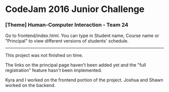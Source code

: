 # CodeJam 2016 Junior Challenge 

### [Theme] Human-Computer Interaction - Team 24

Go to frontend/index.html. 
You can type in Student name, Course name or "Principal" to view different versions of students' schedule.

----------------------------------------------------------------------------------------------------------

This project was not finished on time.

The links on the principal page haven't been added yet and the "full registration" feature hasn't been implemented.

Kyra and I worked on the frontend portion of the project. Joshua and Shawn worked on the backend.
